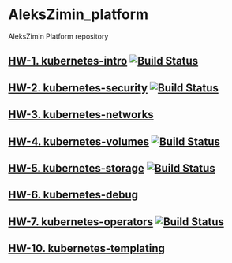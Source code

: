 # AleksZimin_platform
AleksZimin Platform repository

## [HW-1. kubernetes-intro](docs/HW-1/README.md)  [![Build Status](https://travis-ci.com/otus-kuber-2019-06/AleksZimin_platform.svg?branch=kubernetes-intro)](https://travis-ci.com/otus-kuber-2019-06/AleksZimin_platform)

## [HW-2. kubernetes-security](docs/HW-2/README.md)  [![Build Status](https://travis-ci.com/otus-kuber-2019-06/AleksZimin_platform.svg?branch=kubernetes-security)](https://travis-ci.com/otus-kuber-2019-06/AleksZimin_platform)

## [HW-3. kubernetes-networks](docs/HW-3/README.md)

## [HW-4. kubernetes-volumes](docs/HW-4/README.md)  [![Build Status](https://travis-ci.com/otus-kuber-2019-06/AleksZimin_platform.svg?branch=kubernetes-volumes)](https://travis-ci.com/otus-kuber-2019-06/AleksZimin_platform)

## [HW-5. kubernetes-storage](docs/HW-5/README.md)  [![Build Status](https://travis-ci.com/otus-kuber-2019-06/AleksZimin_platform.svg?branch=kubernetes-storage)](https://travis-ci.com/otus-kuber-2019-06/AleksZimin_platform)

## [HW-6. kubernetes-debug](docs/HW-6/README.md)

## [HW-7. kubernetes-operators](docs/HW-7/README.md)  [![Build Status](https://travis-ci.com/otus-kuber-2019-06/AleksZimin_platform.svg?branch=kubernetes-operators)](https://travis-ci.com/otus-kuber-2019-06/AleksZimin_platform)

## [HW-10. kubernetes-templating](docs/HW-10/README.md)

